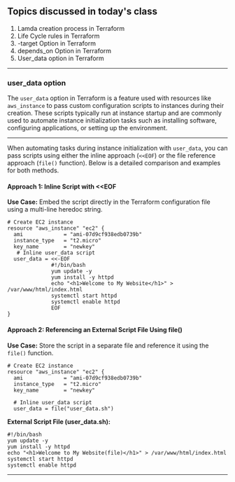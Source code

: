 Topics discussed in today's class
-----------------------------------------
1. Lamda creation process in Terraform
2. Life Cycle rules in Terraform
3. -target Option in Terraform
4. depends_on Option in Terraform
5. User_data option in Terraform
----------------------------------------------------------------------------------

### user_data option
The `user_data` option in Terraform is a feature used with resources like `aws_instance` to pass custom configuration scripts to instances during their creation. These scripts typically run at instance startup and are commonly used to automate instance initialization tasks such as installing software, configuring applications, or setting up the environment.

-----------------------------------------------------------------------------
When automating tasks during instance initialization with `user_data`, you can pass scripts using either the inline approach (`<<EOF`) or the file reference approach (`file()` function). Below is a detailed comparison and examples for both methods.
#### Approach 1: Inline Script with <<EOF
**Use Case:**
Embed the script directly in the Terraform configuration file using a multi-line heredoc string.
```
# Create EC2 instance
resource "aws_instance" "ec2" {
  ami             = "ami-07d9cf938edb0739b"
  instance_type   = "t2.micro"
  key_name        = "newkey"
   # Inline user_data script
  user_data = <<-EOF
              #!/bin/bash
              yum update -y
              yum install -y httpd
              echo "<h1>Welcome to My Website</h1>" > /var/www/html/index.html
              systemctl start httpd
              systemctl enable httpd
              EOF
}
```

#### Approach 2: Referencing an External Script File Using file()
**Use Case:**
Store the script in a separate file and reference it using the `file()` function.
```
# Create EC2 instance
resource "aws_instance" "ec2" {
  ami             = "ami-07d9cf938edb0739b"
  instance_type   = "t2.micro"
  key_name        = "newkey"
  
  # Inline user_data script
  user_data = file("user_data.sh")
```
**External Script File (user_data.sh):**
```
#!/bin/bash
yum update -y
yum install -y httpd
echo "<h1>Welcome to My Website(file)</h1>" > /var/www/html/index.html
systemctl start httpd
systemctl enable httpd
```

--------------------------------------------------------------------------------------------